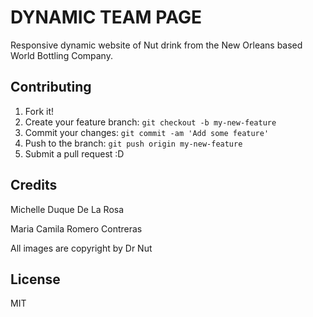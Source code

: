 # DYNAMIC TEAM PAGE

Responsive dynamic website of Nut drink from the New Orleans based World Bottling Company.

## Contributing

1. Fork it!
2. Create your feature branch: `git checkout -b my-new-feature`
3. Commit your changes: `git commit -am 'Add some feature'`
4. Push to the branch: `git push origin my-new-feature`
5. Submit a pull request :D

## Credits

Michelle Duque De La Rosa

Maria Camila Romero Contreras

All images are copyright by Dr Nut 

## License

MIT
